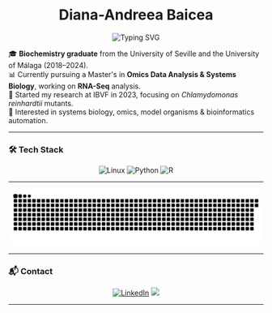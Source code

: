 <h1 align="center">  Diana-Andreea Baicea </h1>
<!-- Profile Header with Gradient and Icons -->
<p align="center">
  <img src="https://readme-typing-svg.demolab.com?font=Fira+Code&size=28&duration=4000&pause=1000&color=ffc5cb&center=true&width=800&lines=Welcome+to+my+GitHub+Profile!;Biochemist+%7C+Computer+Science+Enthusiast;Always+learning+and+improving" alt="Typing SVG" />
</p>

🎓 **Biochemistry graduate** from the University of Seville and the University of Málaga (2018–2024).  
📊 Currently pursuing a Master's in **Omics Data Analysis & Systems Biology**, working on **RNA-Seq** analysis.  
🔬 Started my research at IBVF in 2023, focusing on *Chlamydomonas reinhardtii* mutants.  
🧠 Interested in systems biology, omics, model organisms & bioinformatics automation.

---

### 🛠️ Tech Stack

<p align="center">
  <img src="https://img.shields.io/badge/Linux-000?style=for-the-badge&logo=linux&logoColor=pink" alt="Linux" />
  <img src="https://img.shields.io/badge/Python-000?style=for-the-badge&logo=python&logoColor=pink" alt="Python" />
  <img src="https://img.shields.io/badge/R-000?style=for-the-badge&logo=r&logoColor=pink" alt="R" />

</p>

---
<p align="center">
  <picture>
    <source media="(prefers-color-scheme: dark)" srcset="https://raw.githubusercontent.com/dianabaicea/dianabaicea/output/github-contribution-grid-snake-dark.svg">
    <source media="(prefers-color-scheme: light)" srcset="https://raw.githubusercontent.com/dianabaicea/dianabaicea/output/github-contribution-grid-snake.svg">
    <img alt="Contribution Snake Animation" src="https://raw.githubusercontent.com/dianabaicea/dianabaicea/output/github-contribution-grid-snake.svg">
  </picture>
</p>

---

### 📬 Contact

<p align="center">
  <a href="https://www.linkedin.com/in/diana-baicea/"><img src="https://img.shields.io/badge/LINKEDIN-0077B5?style=for-the-badge&logo=linkedin&logoColor=white" alt="LinkedIn" /></a>
  <a href="mailto:diana.baicea@gmail.com"><img src="https://img.shields.io/badge/EMAIL-D14836?style=for-the-badge&logo=gmail&logoColor=white"/></a>
</p>

---
